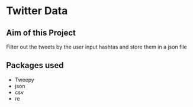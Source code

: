 # Twitter Data

## Aim of this Project
  Filter out the tweets by the user input hashtas and store them in a json file
  
## Packages used
<ul>
  <li>
    Tweepy
  </li>
  <li>
    json
  </li>
  <li>
    csv
  </li>
  <li>
    re
  </li>
  
  
  
